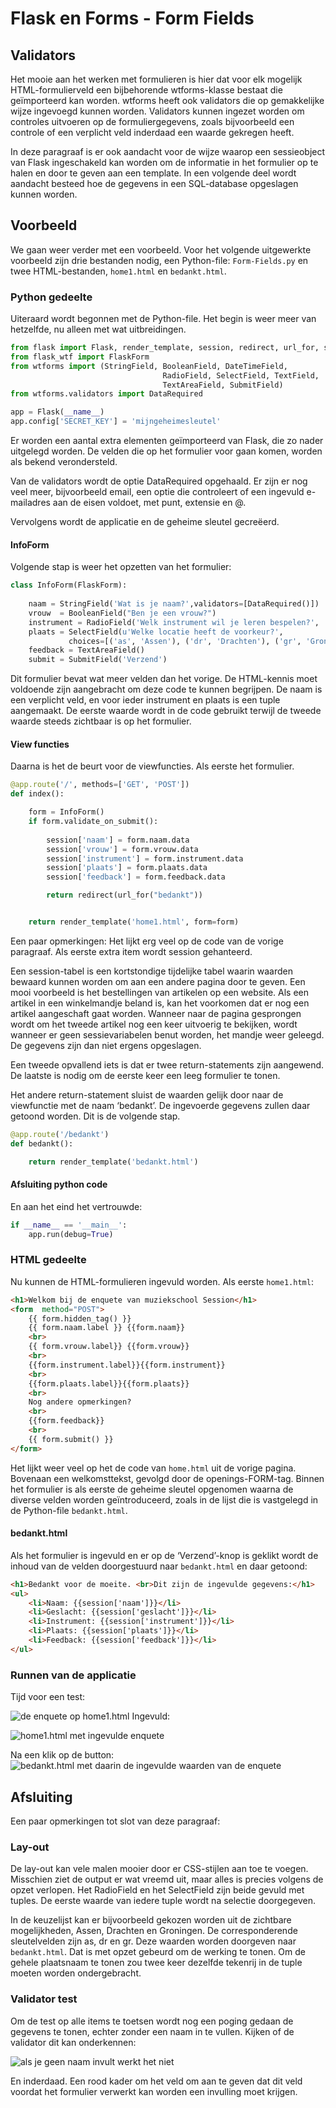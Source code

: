 # Flask en Forms - Form Fields

## Validators
Het mooie aan het werken met formulieren is hier dat voor elk mogelijk HTML-formulierveld  een bijbehorende wtforms-klasse bestaat die geïmporteerd kan worden. wtforms heeft ook validators die op gemakkelijke wijze ingevoegd kunnen worden. Validators kunnen ingezet worden om controles uitvoeren op de formuliergegevens, zoals bijvoorbeeld een controle of een verplicht veld inderdaad een waarde gekregen heeft.

In deze paragraaf is er ook aandacht voor de wijze waarop een sessieobject van Flask ingeschakeld kan worden om de informatie in het formulier op te halen en door te geven aan een template.
In een volgende deel wordt aandacht besteed hoe de gegevens in een SQL-database opgeslagen kunnen worden.

## Voorbeeld
We gaan weer verder met een voorbeeld.
Voor het volgende uitgewerkte voorbeeld zijn drie bestanden nodig, een Python-file: `Form-Fields.py` en twee HTML-bestanden, `home1.html` en `bedankt.html`.

### Python gedeelte
Uiteraard wordt begonnen met de Python-file. Het begin is weer meer van hetzelfde, nu alleen met wat uitbreidingen.

```python
from flask import Flask, render_template, session, redirect, url_for, session
from flask_wtf import FlaskForm
from wtforms import (StringField, BooleanField, DateTimeField,
                     	          RadioField, SelectField, TextField,
                     	          TextAreaField, SubmitField)
from wtforms.validators import DataRequired

app = Flask(__name__)
app.config['SECRET_KEY'] = 'mijngeheimesleutel'
```

Er worden een aantal extra elementen geïmporteerd van Flask, die zo nader uitgelegd worden. De velden die op het formulier voor gaan komen, worden als bekend verondersteld. 


Van de validators wordt de optie DataRequired opgehaald. Er zijn er nog veel meer, bijvoorbeeld email, een optie die controleert of een ingevuld e-mailadres aan de eisen voldoet, met punt, extensie en @.


Vervolgens wordt de applicatie en de geheime sleutel gecreëerd.


#### InfoForm
Volgende stap is weer het opzetten van het formulier:

```python
class InfoForm(FlaskForm):
    
    naam = StringField('Wat is je naam?',validators=[DataRequired()])
    vrouw  = BooleanField("Ben je een vrouw?")
    instrument = RadioField('Welk instrument wil je leren bespelen?', 	choices=[('ins_een','Gitaar'),('ins_twee','Drums')])
    plaats = SelectField(u'Welke locatie heeft de voorkeur?',
             choices=[('as', 'Assen'), ('dr', 'Drachten'), ('gr', 'Groningen')])
    feedback = TextAreaField()
    submit = SubmitField('Verzend')
```

Dit formulier bevat wat meer velden dan het vorige. De HTML-kennis moet voldoende zijn aangebracht om deze code te kunnen begrijpen.
De naam is een verplicht veld, en voor ieder instrument en plaats is een tuple aangemaakt. De eerste waarde wordt in de code gebruikt terwijl de tweede waarde steeds zichtbaar is op het formulier.

#### View functies
Daarna is het de beurt voor de viewfuncties. Als eerste het formulier.

```python
@app.route('/', methods=['GET', 'POST'])
def index():

    form = InfoForm()
    if form.validate_on_submit():
        
        session['naam'] = form.naam.data
        session['vrouw'] = form.vrouw.data
        session['instrument'] = form.instrument.data
        session['plaats'] = form.plaats.data
        session['feedback'] = form.feedback.data

        return redirect(url_for("bedankt"))


    return render_template('home1.html', form=form)
```

Een paar opmerkingen:
Het lijkt erg veel op de code van de vorige paragraaf. Als eerste extra item wordt session gehanteerd. 

Een session-tabel is een kortstondige tijdelijke tabel waarin waarden bewaard kunnen worden om aan een andere pagina door te geven. Een mooi voorbeeld is het bestellingen van artikelen op een website. Als een artikel in een winkelmandje beland is, kan het voorkomen dat er nog een artikel aangeschaft gaat worden. Wanneer naar de pagina gesprongen wordt om het tweede artikel nog een keer uitvoerig te bekijken, wordt wanneer er geen sessievariabelen benut worden, het mandje weer geleegd. De gegevens zijn dan niet ergens opgeslagen.

Een tweede opvallend iets is dat er twee return-statements zijn aangewend. De laatste is nodig om de eerste keer een leeg formulier te tonen. 

Het andere return-statement sluist de waarden gelijk door naar de viewfunctie met de naam ‘bedankt’. De ingevoerde gegevens zullen daar getoond worden. Dit is de volgende stap.


```python
@app.route('/bedankt')
def bedankt():

    return render_template('bedankt.html')
```

#### Afsluiting python code
En aan het eind het vertrouwde:

```python
if __name__ == '__main__':
    app.run(debug=True)
```

### HTML gedeelte
Nu kunnen de HTML-formulieren ingevuld worden. 
Als eerste `home1.html`:

```html
<h1>Welkom bij de enquete van muziekschool Session</h1>
<form  method="POST">
    {{ form.hidden_tag() }}
    {{ form.naam.label }} {{form.naam}}
    <br>
    {{ form.vrouw.label}} {{form.vrouw}}
    <br>
    {{form.instrument.label}}{{form.instrument}}
    <br>
    {{form.plaats.label}}{{form.plaats}}
    <br>
    Nog andere opmerkingen?
    <br>
    {{form.feedback}}
    <br>
    {{ form.submit() }}
</form>
```
Het lijkt weer veel op het de code van `home.html` uit de vorige pagina. Bovenaan een welkomsttekst, gevolgd door de openings-FORM-tag.
Binnen het formulier is als eerste de geheime sleutel opgenomen waarna de diverse velden worden geïntroduceerd, zoals in de lijst die is vastgelegd in de Python-file 
`bedankt.html`.

#### bedankt.html
Als het formulier is ingevuld en er op de ‘Verzend’-knop is geklikt wordt de inhoud van de velden doorgestuurd naar `bedankt.html` en daar getoond:

```html
<h1>Bedankt voor de moeite. <br>Dit zijn de ingevulde gegevens:</h1>
<ul>
    <li>Naam: {{session['naam']}}</li>
    <li>Geslacht: {{session['geslacht']}}</li>
    <li>Instrument: {{session['instrument']}}</li>
    <li>Plaats: {{session['plaats']}}</li>
    <li>Feedback: {{session['feedback']}}</li>
</ul>
```

### Runnen van de applicatie
Tijd voor een test:

![de enquete op home1.html](imgs/enquete-muziek.png)
Ingevuld:

![home1.html met ingevulde enquete](imgs/enquete-muziek-ingevuld.png)

Na een klik op de button:
![bedankt.html met daarin de ingevulde waarden van de enquete](imgs/enquete-muziek-na-button.png)


## Afsluiting
Een paar opmerkingen tot slot van deze paragraaf:

### Lay-out
 De lay-out kan vele malen mooier door er CSS-stijlen aan toe te voegen. 
Misschien ziet de output er wat vreemd uit, maar alles is precies volgens de opzet verlopen. Het RadioField en het SelectField zijn beide gevuld met tuples. De eerste waarde van iedere tuple wordt na selectie doorgegeven. 

In de keuzelijst kan er bijvoorbeeld gekozen worden uit de zichtbare mogelijkheden, Assen, Drachten en Groningen. De corresponderende sleutelvelden zijn as, dr en gr. Deze waarden worden doorgeven naar `bedankt.html`. Dat is met opzet gebeurd om de werking te tonen. Om de gehele plaatsnaam te tonen zou twee keer dezelfde tekenrij in de tuple moeten worden ondergebracht. 

### Validator test
Om de test op alle items te toetsen wordt nog een poging gedaan de gegevens te tonen, echter zonder een naam in te vullen. Kijken of de validator dit kan onderkennen:

![als je geen naam invult werkt het niet](imgs/enquete-muziek-validator.png)

En inderdaad. Een rood kader om het veld om aan te geven dat dit veld voordat het formulier verwerkt kan worden een invulling moet krijgen.
